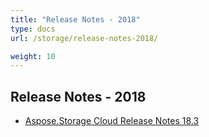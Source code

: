 ```yaml
---
title: "Release Notes - 2018"
type: docs
url: /storage/release-notes-2018/

weight: 10
---
```


## Release Notes - 2018

- [Aspose.Storage Cloud Release Notes 18.3](/storage/release-notes-18.3/)
